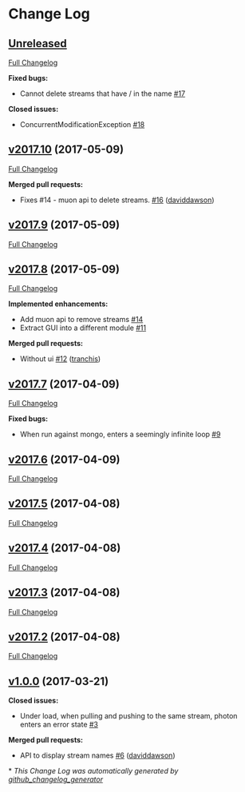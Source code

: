 # Change Log

## [Unreleased](https://github.com/muoncore/photon/tree/HEAD)

[Full Changelog](https://github.com/muoncore/photon/compare/v2017.10...HEAD)

**Fixed bugs:**

- Cannot delete streams that have / in the name [\#17](https://github.com/muoncore/photon/issues/17)

**Closed issues:**

- ConcurrentModificationException [\#18](https://github.com/muoncore/photon/issues/18)

## [v2017.10](https://github.com/muoncore/photon/tree/v2017.10) (2017-05-09)
[Full Changelog](https://github.com/muoncore/photon/compare/v2017.9...v2017.10)

**Merged pull requests:**

- Fixes \#14 - muon api to delete streams. [\#16](https://github.com/muoncore/photon/pull/16) ([daviddawson](https://github.com/daviddawson))

## [v2017.9](https://github.com/muoncore/photon/tree/v2017.9) (2017-05-09)
[Full Changelog](https://github.com/muoncore/photon/compare/v2017.8...v2017.9)

## [v2017.8](https://github.com/muoncore/photon/tree/v2017.8) (2017-05-09)
[Full Changelog](https://github.com/muoncore/photon/compare/v2017.7...v2017.8)

**Implemented enhancements:**

- Add muon api to remove streams [\#14](https://github.com/muoncore/photon/issues/14)
- Extract GUI into a different module [\#11](https://github.com/muoncore/photon/issues/11)

**Merged pull requests:**

- Without ui [\#12](https://github.com/muoncore/photon/pull/12) ([tranchis](https://github.com/tranchis))

## [v2017.7](https://github.com/muoncore/photon/tree/v2017.7) (2017-04-09)
[Full Changelog](https://github.com/muoncore/photon/compare/v2017.6...v2017.7)

**Fixed bugs:**

- When run against mongo, enters a seemingly infinite loop [\#9](https://github.com/muoncore/photon/issues/9)

## [v2017.6](https://github.com/muoncore/photon/tree/v2017.6) (2017-04-09)
[Full Changelog](https://github.com/muoncore/photon/compare/v2017.5...v2017.6)

## [v2017.5](https://github.com/muoncore/photon/tree/v2017.5) (2017-04-08)
[Full Changelog](https://github.com/muoncore/photon/compare/v2017.4...v2017.5)

## [v2017.4](https://github.com/muoncore/photon/tree/v2017.4) (2017-04-08)
[Full Changelog](https://github.com/muoncore/photon/compare/v2017.3...v2017.4)

## [v2017.3](https://github.com/muoncore/photon/tree/v2017.3) (2017-04-08)
[Full Changelog](https://github.com/muoncore/photon/compare/v2017.2...v2017.3)

## [v2017.2](https://github.com/muoncore/photon/tree/v2017.2) (2017-04-08)
[Full Changelog](https://github.com/muoncore/photon/compare/v1.0.0...v2017.2)

## [v1.0.0](https://github.com/muoncore/photon/tree/v1.0.0) (2017-03-21)
**Closed issues:**

- Under load, when pulling and pushing to the same stream, photon enters an error state [\#3](https://github.com/muoncore/photon/issues/3)

**Merged pull requests:**

- API to display stream names [\#6](https://github.com/muoncore/photon/pull/6) ([daviddawson](https://github.com/daviddawson))



\* *This Change Log was automatically generated by [github_changelog_generator](https://github.com/skywinder/Github-Changelog-Generator)*
